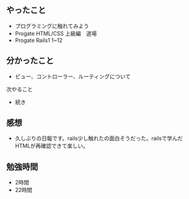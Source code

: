 ## やったこと
- プログラミングに触れてみよう
- Progate HTML/CSS 上級編　道場
- Progate Rails1 1~12


## 分かったこと
- ビュー、コントローラー、ルーティングについて

次やること
- 続き

## 感想
- 久しぶりの日報です。rails少し触れたの面白そうだった。railsで学んだHTMLが再確認できて楽しい。

## 勉強時間
- 2時間
- 22時間
